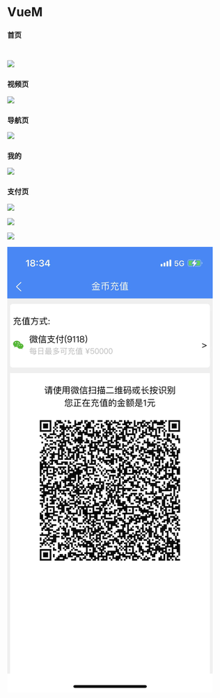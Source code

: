 # VueM

### 首页
<img src="https://img-blog.csdnimg.cn/c136ad85880f455394d30b475e6ccc8a.jpeg" alt="">

![](https://img-blog.csdnimg.cn/27fca94a584f47de8de067d0f94b972f.jpeg)

### 视频页
![](https://img-blog.csdnimg.cn/446c741c540c482399fd7eedbca8c3d7.jpeg)

### 导航页
![](https://img-blog.csdnimg.cn/378e95556fd04860817da4e9ebf832df.jpeg)

### 我的
![](https://img-blog.csdnimg.cn/e26ce595b51549c7a6557cb9d61249df.jpeg)

### 支付页
![](https://img-blog.csdnimg.cn/c27782992ac84075bea9d2152af12212.jpeg)

![](https://img-blog.csdnimg.cn/9df80e159ab146759f800292c5fc64c5.jpeg)

![](https://img-blog.csdnimg.cn/8faf54e63ebb407a8877581e59b896bf.jpeg)

![](https://github.com/Sjj1024/VueM/blob/main/static/erweima.jpeg)
